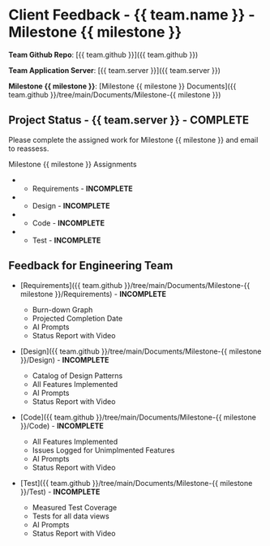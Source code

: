 # Client Feedback - {{ team.name }} - Milestone {{ milestone }}

**Team Github Repo**:  [{{ team.github }}]({{ team.github }})

**Team Application Server**:  [{{ team.server }}]({{ team.server }})

**Milestone {{ milestone }}**: [Milestone {{ milestone }} Documents]({{ team.github }}/tree/main/Documents/Milestone-{{ milestone }})


## Project Status - {{ team.server }} - **COMPLETE**

Please complete the assigned work for Milestone {{ milestone }} and email to reassess.

Milestone {{ milestone }} Assignments

*  - Requirements  - **INCOMPLETE**
*  - Design        - **INCOMPLETE**
*  - Code          - **INCOMPLETE**
*  - Test          - **INCOMPLETE**


## Feedback for Engineering Team

* [Requirements]({{ team.github }}/tree/main/Documents/Milestone-{{ milestone }}/Requirements) - **INCOMPLETE**
    * Burn-down Graph
    * Projected Completion Date 
    * AI Prompts
    * Status Report with Video

* [Design]({{ team.github }}/tree/main/Documents/Milestone-{{ milestone }}/Design) - **INCOMPLETE**
    * Catalog of Design Patterns
    * All Features Implemented
    * AI Prompts
    * Status Report with Video

* [Code]({{ team.github }}/tree/main/Documents/Milestone-{{ milestone }}/Code) - **INCOMPLETE**
    * All Features Implemented
    * Issues Logged for Unimplmented Features
    * AI Prompts
    * Status Report with Video

* [Test]({{ team.github }}/tree/main/Documents/Milestone-{{ milestone }}/Test) - **INCOMPLETE**
    * Measured Test Coverage
    * Tests for all data views
    * AI Prompts
    * Status Report with Video

